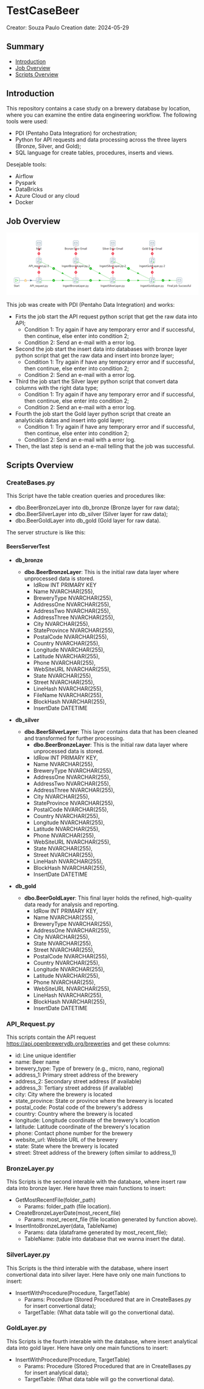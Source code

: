 # TestCaseBeer
Creator: Souza Paulo
Creation date: 2024-05-29

## Summary
- [Introduction](#introduction)
- [Job Overview](#job-overview)
- [Scripts Overview](#scripts-overview)


## Introduction
This repository contains a case study on a brewery database by location, where you can examine the entire data engineering workflow. The following tools were used:
- PDI (Pentaho Data Integration) for orchestration;
- Python for API requests and data processing across the three layers (Bronze, Silver, and Gold);
- SQL language for create tables, procedures, inserts and views.

Desejable tools:
- Airflow
- Pyspark
- DataBricks
- Azure Cloud or any cloud
- Docker

## Job Overview
![alt text](image.png)

This job was create with PDI (Pentaho Data Integration) and works:
- Firts the job start the API request python script that get the raw data into API;
    - Condition 1: Try again if have any temporary error and if successful, then continue, else enter into condition 2;
    - Condition 2: Send an e-mail with a error log.
- Second the job start the insert data into databases with bronze layer python script that get the raw data and insert into bronze layer;
    - Condition 1: Try again if have any temporary error and if successful, then continue, else enter into condition 2;
    - Condition 2: Send an e-mail with a error log.
- Third the job start the Silver layer python script that convert data columns with the right data type;
    - Condition 1: Try again if have any temporary error and if successful, then continue, else enter into condition 2;
    - Condition 2: Send an e-mail with a error log.
- Fourth the job start the Gold layer python script that create an analyticials datas and insert into gold layer;
    - Condition 1: Try again if have any temporary error and if successful, then continue, else enter into condition 2;
    - Condition 2: Send an e-mail with a error log.
- Then, the last step is send an e-mail telling that the job was successful.

## Scripts Overview

### CreateBases.py
This Script have the table creation queries and procedures like:
- dbo.BeerBronzeLayer into db_bronze (Bronze layer for raw data);
- dbo.BeerSilverLayer into db_silver (Silver layer for raw data);
- dbo.BeerGoldLayer into db_gold (Gold layer for raw data).

The server structure is like this:
#### BeersServerTest
- **db_bronze**
  - **dbo.BeerBronzeLayer**: This is the initial raw data layer where unprocessed data is stored.
    - IdRow INT PRIMARY KEY
    - Name NVARCHAR(255),
    - BreweryType NVARCHAR(255),
    - AddressOne NVARCHAR(255),
    - AddressTwo NVARCHAR(255),
    - AddressThree NVARCHAR(255),
    - City NVARCHAR(255),
    - StateProvince NVARCHAR(255),
    - PostalCode NVARCHAR(255),
    - Country NVARCHAR(255),
    - Longitude NVARCHAR(255),
    - Latitude NVARCHAR(255),
    - Phone NVARCHAR(255),
    - WebSiteURL NVARCHAR(255),
    - State NVARCHAR(255),
    - Street NVARCHAR(255),
    - LineHash NVARCHAR(255),
    - FileName NVARCHAR(255),
    - BlockHash NVARCHAR(255),
    - InsertDate DATETIME

- **db_silver**
  - **dbo.BeerSilverLayer**: This layer contains data that has been cleaned and transformed for further processing.
    - **dbo.BeerBronzeLayer**: This is the initial raw data layer where unprocessed data is stored.
    - IdRow INT PRIMARY KEY,
    - Name NVARCHAR(255),
    - BreweryType NVARCHAR(255),
    - AddressOne NVARCHAR(255),
    - AddressTwo NVARCHAR(255),
    - AddressThree NVARCHAR(255),
    - City NVARCHAR(255),
    - StateProvince NVARCHAR(255),
    - PostalCode NVARCHAR(255),
    - Country NVARCHAR(255),
    - Longitude NVARCHAR(255),
    - Latitude NVARCHAR(255),
    - Phone NVARCHAR(255),
    - WebSiteURL NVARCHAR(255),
    - State NVARCHAR(255),
    - Street NVARCHAR(255),
    - LineHash NVARCHAR(255),
    - BlockHash NVARCHAR(255),
    - InsertDate DATETIME

- **db_gold**
  - **dbo.BeerGoldLayer**: This final layer holds the refined, high-quality data ready for analysis and reporting.
    - IdRow INT PRIMARY KEY,
    - Name NVARCHAR(255),
    - BreweryType NVARCHAR(255),
    - AddressOne NVARCHAR(255),
    - City NVARCHAR(255),
    - State NVARCHAR(255),
    - Street NVARCHAR(255),
    - PostalCode NVARCHAR(255),
    - Country NVARCHAR(255),
    - Longitude NVARCHAR(255),
    - Latitude NVARCHAR(255),
    - Phone NVARCHAR(255),
    - WebSiteURL NVARCHAR(255),
    - LineHash NVARCHAR(255),
    - BlockHash NVARCHAR(255),
    - InsertDate DATETIME


### API_Request.py
This scripts contain the API request <https://api.openbrewerydb.org/breweries> and get these columns: 
- id: Line unique identifier
- name: Beer name
- brewery_type: Type of brewery (e.g., micro, nano, regional)
- address_1: Primary street address of the brewery
- address_2: Secondary street address (if available)
- address_3: Tertiary street address (if available)
- city: City where the brewery is located
- state_province: State or province where the brewery is located
- postal_code: Postal code of the brewery's address
- country: Country where the brewery is located
- longitude: Longitude coordinate of the brewery's location
- latitude: Latitude coordinate of the brewery's location
- phone: Contact phone number for the brewery
- website_url: Website URL of the brewery
- state: State where the brewery is located
- street: Street address of the brewery (often similar to address_1)

### BronzeLayer.py
This Scripts is the second interable with the database, where insert raw data into bronze layer. Here have three main functions to insert:
- GetMostRecentFile(folder_path)
    - Params: folder_path (file location).
- CreateBronzeLayerDate(most_recent_file)
    - Params: most_recent_file (file location generated by function above).
- InsertIntoBronzeLayer(data, TableName)
    - Params: data (dataframe generated by most_recent_file);
    - TableName: (table into database that we wanna insert the data).

### SilverLayer.py
This Scripts is the third interable with the database, where insert convertional data into silver layer. Here have only one main functions to insert:
- InsertWithProcedure(Procedure, TargetTable)
    - Params: Procedure (Stored Procedured that are in CreateBases.py for insert convertional data);
    - TargetTable: (What data table will go the convertional data).


### GoldLayer.py
This Scripts is the fourth interable with the database, where insert analytical data into gold layer. Here have only one main functions to insert:
- InsertWithProcedure(Procedure, TargetTable)
    - Params: Procedure (Stored Procedured that are in CreateBases.py for insert analytical data);
    - TargetTable: (What data table will go the convertional data).